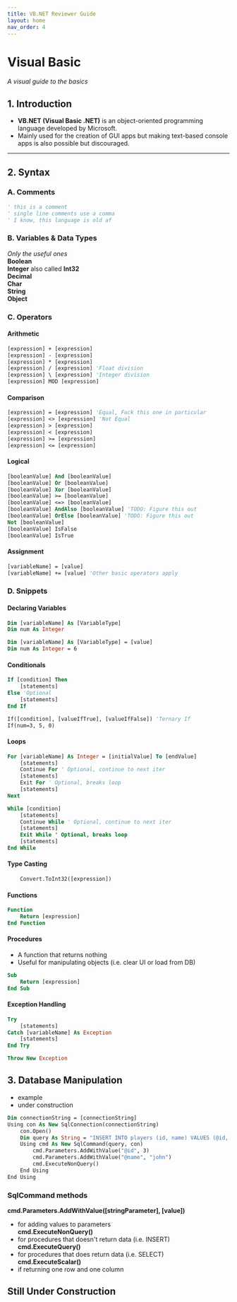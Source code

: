 ```yaml
---
title: VB.NET Reviewer Guide
layout: home
nav_order: 4
---
```


# Visual Basic
*A visual guide to the basics*

## 1. Introduction
- **VB.NET (Visual Basic .NET)** is an object-oriented programming language developed by Microsoft.
- Mainly used for the creation of GUI apps but making text-based console apps is also possible but discouraged.

---

## 2. Syntax

### A. Comments
```vb
' this is a comment
' single line comments use a comma
' I know, this language is old af
```

### B. Variables & Data Types
*Only the useful ones*  
**Boolean**  
**Integer** also called **Int32**  
**Decimal**  
**Char**  
**String**  
**Object**  

### C. Operators
#### Arithmetic
```vb
[expression] + [expression]
[expression] - [expression]
[expression] * [expression]
[expression] / [expression] 'Float division
[expression] \ [expression] 'Integer division
[expression] MOD [expression]
```

#### Comparison
```vb
[expression] = [expression] 'Equal, Fuck this one in particular
[expression] <> [expression] 'Not Equal
[expression] > [expression]
[expression] < [expression]
[expression] >= [expression]
[expression] <= [expression]
```

#### Logical
```vb
[booleanValue] And [booleanValue] 
[booleanValue] Or [booleanValue] 
[booleanValue] Xor [booleanValue]
[booleanValue] >= [booleanValue]
[booleanValue] <=> [booleanValue]
[booleanValue] AndAlso [booleanValue] 'TODO: Figure this out
[booleanValue] OrElse [booleanValue] 'TODO: Figure this out
Not [booleanValue]
[booleanValue] IsFalse
[booleanValue] IsTrue
```

#### Assignment
```vb
[variableName] = [value]
[variableName] += [value] 'Other basic operators apply
```

### D. Snippets
#### Declaring Variables
```vb
Dim [variableName] As [VariableType]
Dim num As Integer
```
```vb
Dim [variableName] As [VariableType] = [value]
Dim num As Integer = 6
```
#### Conditionals
```vb
If [condition] Then
    [statements]
Else 'Optional
    [statements]
End If
```
```vb
If([condition], [valueIfTrue], [valueIfFalse]) 'Ternary If
If(num=3, 5, 0)
```
#### Loops
```vb
For [variableName] As Integer = [initialValue] To [endValue]
    [statements]
    Continue For ' Optional, continue to next iter
    [statements]
    Exit For ' Optional, breaks loop
    [statements]
Next
```
```vb
While [condition]
    [statements]
    Continue While ' Optional, continue to next iter
    [statements]
    Exit While ' Optional, breaks loop
    [statements]
End While
```

#### Type Casting
```vb
    Convert.ToInt32([expression])
```

#### Functions
```vb
Function
    Return [expression]
End Function
```

#### Procedures
- A function that returns nothing  
- Useful for manipulating objects (i.e. clear UI or load from DB)  
```vb
Sub
    Return [expression]
End Sub
```

#### Exception Handling
```vb
Try
    [statements]
Catch [variableName] As Exception
    [statements]
End Try
```
```vb
Throw New Exception
```

## 3. Database Manipulation
- example
- under construction
```vb
Dim connectionString = [connectionString]
Using con As New SqlConnection(connectionString)
    con.Open()
    Dim query As String = "INSERT INTO players (id, name) VALUES (@id, @name)"
    Using cmd As New SqlCommand(query, con)
        cmd.Parameters.AddWithValue("@id", 3)
        cmd.Parameters.AddWithValue("@name", "john")
        cmd.ExecuteNonQuery() 
    End Using
End Using
```

### SqlCommand methods
**cmd.Parameters.AddWithValue([stringParameter], [value])**  
- for adding values to parameters  
**cmd.ExecuteNonQuery()**  
- for procedures that doesn't return data (i.e. INSERT)  
**cmd.ExecuteQuery()**  
- for procedures that does return data (i.e. SELECT)  
**cmd.ExecuteScalar()**  
- if returning one row and one column  

## Still Under Construction
